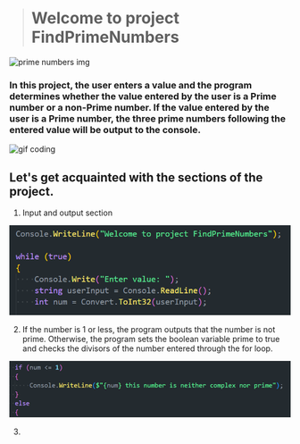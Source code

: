 > # Welcome to project FindPrimeNumbers

![prime numbers img](https://www.texnoman.uz/uploads/blogs/f3b2c1481a00e20dd978bc8de78d25c2.png)


### In this project, the user enters a value and the program determines whether the value entered by the user is a **Prime number** or a **non-Prime number**. If the value entered by the user is a **Prime number**, **the three** prime numbers following the entered value will be output to the console.

![gif coding](https://gifdb.com/images/high/working-emoji-typing-gf7f51a0cl5ynyx9.gif)



## Let's get acquainted with the sections of the project. 

1. Input and output section

![input/output](image.png)

2. If the number is 1 or less, the program outputs that the number is not prime. Otherwise, the program sets the boolean variable prime to true and checks the divisors of the number entered through the for loop.

![if 1 or less not prime](image-1.png)

3. 